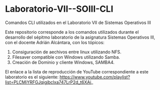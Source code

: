 # Laboratorio-VII--SOIII-CLI
Comandos CLI utilizados en el Laboratorio VII de Sistemas Operativos III

Este repositorio corresponde a los comandos utilizados durante el desarrollo del sépitmo laboratorio de la asignatura Sistemas Operativos III, con el docente Adrián Alcántara, con los tópicos:

1. Consiguración de aechivos entre linux utilizando NFS.
2. Filesaver compatible con Windows utilizando Samba.
3. Creación de Dominio y cliente Windows, SAMBA4.

El enlace a la lista de reproducción de YouTube correspondiente a este laboratorio es el siguiente:
https://www.youtube.com/playlist?list=PLCMiYRFGJqigjbclxa747LrP2d_t6XAi_
